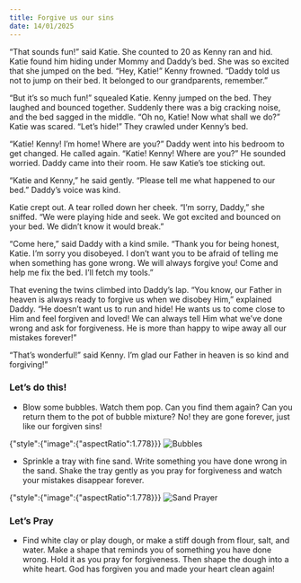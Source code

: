 ```yaml
---
title: Forgive us our sins
date: 14/01/2025
---
```


“That sounds fun!” said Katie. She counted to 20 as Kenny ran and hid. Katie found him hiding under Mommy and Daddy’s bed. She was so excited that she jumped on the bed. “Hey, Katie!” Kenny frowned. “Daddy told us not to jump on their bed. It belonged to our grandparents, remember.”

“But it’s so much fun!” squealed Katie. Kenny jumped on the bed. They laughed and bounced together. Suddenly there was a big cracking noise, and the bed sagged in the middle. “Oh no, Katie! Now what shall we do?” Katie was scared. “Let’s hide!” They crawled under Kenny’s bed.

“Katie! Kenny! I’m home! Where are you?” Daddy went into his bedroom to get changed. He called again. “Katie! Kenny! Where are you?” He sounded worried. Daddy came into their room. He saw Katie’s toe sticking out.

“Katie and Kenny,” he said gently. “Please tell me what happened to our bed.” Daddy’s voice was kind.

Katie crept out. A tear rolled down her cheek. “I’m sorry, Daddy,” she sniffed. “We were playing hide and seek. We got excited and bounced on your bed. We didn’t know it would break.”

“Come here,” said Daddy with a kind smile. “Thank you for being honest, Katie. I’m sorry you disobeyed. I don’t want you to be afraid of telling me when something has gone wrong. We will always forgive you! Come and help me fix the bed. I’ll fetch my tools.”

That evening the twins climbed into Daddy’s lap. “You know, our Father in heaven is always ready to forgive us when we disobey Him,” explained Daddy. “He doesn’t want us to run and hide! He wants us to come close to Him and feel forgiven and loved! We can always tell Him what we’ve done wrong and ask for forgiveness. He is more than happy to wipe away all our mistakes forever!”

“That’s wonderful!” said Kenny. I’m glad our Father in heaven is so kind and forgiving!”

### Let’s do this!

- Blow some bubbles. Watch them pop. Can you find them again? Can you return them to the pot of bubble mixture? No! they are gone forever, just like our forgiven sins!

{"style":{"image":{"aspectRatio":1.778}}}
![Bubbles](https://sabbath-school-resources-assets.adventech.io/en/devo/ten-days-of-prayer-2025-childrens-resource/01-daily-prayer-guides-07-forgive-us-our-sins/image1.png)

- Sprinkle a tray with fine sand. Write something you have done wrong in the sand. Shake the tray gently as you pray for forgiveness and watch your mistakes disappear forever.

{"style":{"image":{"aspectRatio":1.778}}}
![Sand Prayer](https://sabbath-school-resources-assets.adventech.io/en/devo/ten-days-of-prayer-2025-childrens-resource/01-daily-prayer-guides-07-forgive-us-our-sins/image2.png)

### Let’s Pray

- Find white clay or play dough, or make a stiff dough from flour, salt, and water. Make a shape that reminds you of something you have done wrong. Hold it as you pray for forgiveness. Then shape the dough into a white heart. God has forgiven you and made your heart clean again!